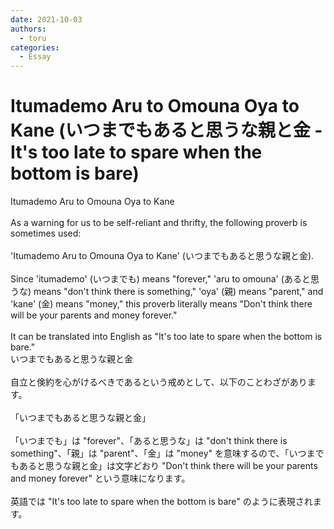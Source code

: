 ```yaml
---
date: 2021-10-03
authors:
  - toru
categories:
  - Essay
---
```


<h1 id="subject_show">Itumademo Aru to Omouna Oya to Kane (いつまでもあると思うな親と金 - It's too late to spare when the bottom is bare)</h1>
<div class="date" hidden>Oct 3, 2021 20:28</div>
<div id="post"><div id="body_show_ori">
Itumademo Aru to Omouna Oya to Kane<br/><br/>As a warning for us to be self-reliant and thrifty, the following proverb is sometimes used:<br/><br/>'Itumademo Aru to Omouna Oya to Kane' (いつまでもあると思うな親と金).<br/><br/>Since 'itumademo' (いつまでも) means "forever," 'aru to omouna' (あると思うな) means "don't think there is something," 'oya' (親) means "parent," and 'kane' (金) means "money," this proverb literally means "Don't think there will be your parents and money forever."<br/><br/>It can be translated into English as "It's too late to spare when the bottom is bare."
</div></div>

<!-- more -->

<div id="post_ja"><div id="body_show_mo">
いつまでもあると思うな親と金<br/><br/>自立と倹約を心がけるべきであるという戒めとして、以下のことわざがあります。<br/><br/>「いつまでもあると思うな親と金」<br/><br/>「いつまでも」は "forever"、「あると思うな」は "don't think there is something"、「親」は "parent"、「金」は "money" を意味するので、「いつまでもあると思うな親と金」は文字どおり "Don't think there will be your parents and money forever" という意味になります。<br/><br/> 英語では "It's too late to spare when the bottom is bare" のように表現されます。
</div></div>
